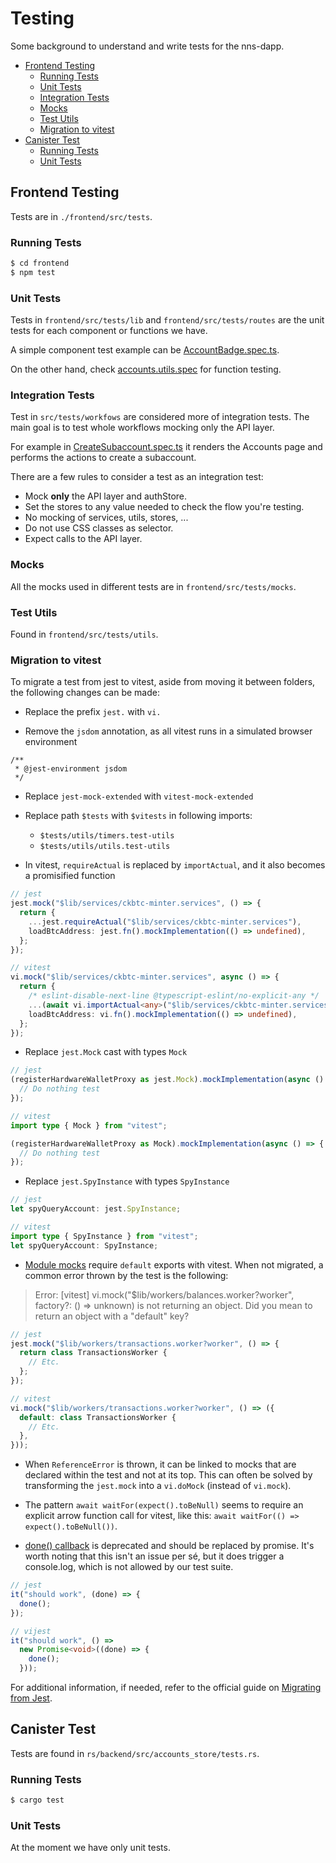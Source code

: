 # Testing

Some background to understand and write tests for the nns-dapp.

- [Frontend Testing](#frontend-testing)
  - [Running Tests](#running-tests)
  - [Unit Tests](#unit-tests)
  - [Integration Tests](#integration-tests)
  - [Mocks](#mocks)
  - [Test Utils](#test-utils)
  - [Migration to vitest](#migration-to-vitest)
- [Canister Test](#canister-test)
  - [Running Tests](#running-tests-1)
  - [Unit Tests](#unit-tests-1)

## Frontend Testing

Tests are in `./frontend/src/tests`.

### Running Tests

```bash
$ cd frontend
$ npm test
```

### Unit Tests

Tests in `frontend/src/tests/lib` and `frontend/src/tests/routes` are the unit tests for each component or functions we have.

A simple component test example can be [AccountBadge.spec.ts](./frontend/src/tests/lib/components/accounts/AccountBadge.spec.ts).

On the other hand, check [accounts.utils.spec](./frontend/src/tests/lib/utils/accounts.utils.spec.ts) for function testing.

### Integration Tests

Test in `src/tests/workfows` are considered more of integration tests. The main goal is to test whole workflows mocking only the API layer.

For example in [CreateSubaccount.spec.ts](./frontend/src/tests/workflows/CreateSubaccount.spec.ts) it renders the Accounts page and performs the actions to create a subaccount.

There are a few rules to consider a test as an integration test:

- Mock **only** the API layer and authStore.
- Set the stores to any value needed to check the flow you're testing.
- No mocking of services, utils, stores, ...
- Do not use CSS classes as selector.
- Expect calls to the API layer.

### Mocks

All the mocks used in different tests are in `frontend/src/tests/mocks`.

### Test Utils

Found in `frontend/src/tests/utils`.

### Migration to vitest

To migrate a test from jest to vitest, aside from moving it between folders, the following changes can be made:

- Replace the prefix `jest.` with `vi.`

- Remove the `jsdom` annotation, as all vitest runs in a simulated browser environment

```
/**
 * @jest-environment jsdom
 */
```

- Replace `jest-mock-extended` with `vitest-mock-extended`

- Replace path `$tests` with `$vitests` in following imports:

  - `$tests/utils/timers.test-utils`
  - `$tests/utils/utils.test-utils`

- In vitest, `requireActual` is replaced by `importActual`, and it also becomes a promisified function

```typescript
// jest
jest.mock("$lib/services/ckbtc-minter.services", () => {
  return {
    ...jest.requireActual("$lib/services/ckbtc-minter.services"),
    loadBtcAddress: jest.fn().mockImplementation(() => undefined),
  };
});

// vitest
vi.mock("$lib/services/ckbtc-minter.services", async () => {
  return {
    /* eslint-disable-next-line @typescript-eslint/no-explicit-any */
    ...(await vi.importActual<any>("$lib/services/ckbtc-minter.services")),
    loadBtcAddress: vi.fn().mockImplementation(() => undefined),
  };
});
```

- Replace `jest.Mock` cast with types `Mock`

```typescript
// jest
(registerHardwareWalletProxy as jest.Mock).mockImplementation(async () => {
  // Do nothing test
});

// vitest
import type { Mock } from "vitest";

(registerHardwareWalletProxy as Mock).mockImplementation(async () => {
  // Do nothing test
});
```

- Replace `jest.SpyInstance` with types `SpyInstance`

```typescript
// jest
let spyQueryAccount: jest.SpyInstance;

// vitest
import type { SpyInstance } from "vitest";
let spyQueryAccount: SpyInstance;
```

- [Module mocks](https://vitest.dev/guide/migration.html#module-mocks) require `default` exports with vitest. When not migrated, a common error thrown by the test is the following:

> Error: [vitest] vi.mock("$lib/workers/balances.worker?worker", factory?: () => unknown) is not returning an object. Did you mean to return an object with a "default" key?

```typescript
// jest
jest.mock("$lib/workers/transactions.worker?worker", () => {
  return class TransactionsWorker {
    // Etc.
  };
});

// vitest
vi.mock("$lib/workers/transactions.worker?worker", () => ({
  default: class TransactionsWorker {
    // Etc.
  },
}));
```

- When `ReferenceError` is thrown, it can be linked to mocks that are declared within the test and not at its top. This can often be solved by transforming the `jest.mock` into a `vi.doMock` (instead of `vi.mock`).

- The pattern `await waitFor(expect().toBeNull)` seems to require an explicit arrow function call for vitest, like this: `await waitFor(() => expect().toBeNull())`.

- [done() callback](https://vitest.dev/guide/migration.html#done-callback) is deprecated and should be replaced by promise. It's worth noting that this isn't an issue per sé, but it does trigger a console.log, which is not allowed by our test suite.

```typescript
// jest
it("should work", (done) => {
  done();
});

// vijest
it("should work", () =>
  new Promise<void>((done) => {
    done();
  }));
```

For additional information, if needed, refer to the official guide on [Migrating from Jest](https://vitest.dev/guide/migration.html#migrating-from-jest).

## Canister Test

Tests are found in `rs/backend/src/accounts_store/tests.rs`.

### Running Tests

```bash
$ cargo test
```

### Unit Tests

At the moment we have only unit tests.
